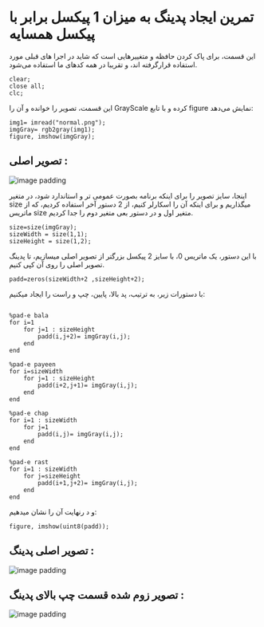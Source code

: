 # تمرین ایجاد پدینگ به میزان 1 پیکسل برابر با پیکسل همسایه

این قسمت، برای پاک کردن حافظه و متغییرهایی است که شاید در اجرا های قبلی مورد استفاده قرارگرفته اند، و تقریبا در همه کدهای ما استفاده می‌شود.

```
clear;
close all;
clc;
```

اين قسمت، تصوير را خوانده و آن را GrayScale كرده و با تابع figure نمایش می‌دهد:

```
img1= imread("normal.png");
imgGray= rgb2gray(img1);
figure, imshow(imgGray);
```
## تصویر اصلی :
![image padding](https://github.com/semnan-university-ai/image-processing-class-002/raw/main/exercises/msg67/asset/normal.png)

اینجا، سایز تصویر را برای اینکه برنامه بصورت عمومی تر و استاندارد شود، در متغیر size میگذاریم و برای اینکه آن را اسکارلر کنیم، از 2 دستور آخر استفاده کردیم، که از ماتریس size متغیر اول و در دستور بعی متغیر دوم را جدا کردیم.

```
size=size(imgGray);
sizeWidth = size(1,1);
sizeHeight = size(1,2);
```
با این دستور، یک ماتریس 0، با سایز 2 پیکسل بزرگتر از تصویر اصلی میسازیم، تا پدینگ تصویر اصلی را روی آن کپی کنیم.
```
padd=zeros(sizeWidth+2 ,sizeHeight+2);
```

با دستورات زیر، به ترتیب، پد بالا، پایین، چپ و راست را ایجاد میکنیم:
```

%pad-e bala
for i=1
    for j=1 : sizeHeight
        padd(i,j+2)= imgGray(i,j); 
    end
end    

%pad-e payeen
for i=sizeWidth
    for j=1 : sizeHeight
        padd(i+2,j+1)= imgGray(i,j); 
    end
end    

%pad-e chap
for i=1 : sizeWidth
    for j=1
        padd(i,j)= imgGray(i,j); 
    end
end 

%pad-e rast
for i=1 : sizeWidth
    for j=sizeHeight
        padd(i+1,j+2)= imgGray(i,j); 
    end
end 
```
و د رنهایت آن را نشان میدهیم:
```
figure, imshow(uint8(padd));
```
## تصویر اصلی پدینگ :

![image padding](https://github.com/semnan-university-ai/image-processing-class-002/raw/main/exercises/msg67/asset/finalPadding.png)

## تصویر زوم شده قسمت چپ بالای پدینگ :

![image padding](https://github.com/semnan-university-ai/image-processing-class-002/raw/main/exercises/msg67/asset/zoomLeftTopQuarterFinalPadding.png)


